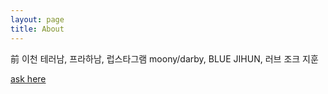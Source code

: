 ```yaml
---
layout: page
title: About
---
```


前 이천 테러남, 프라하남, 럽스타그램 moony/darby, BLUE JIHUN, 러브 조크 지훈

[ask here](https://asked.kr/optimhwang)
